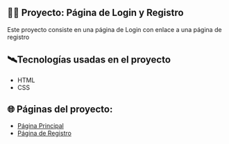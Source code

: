 ## 👨‍💻 Proyecto: Página de Login y Registro

Este proyecto consiste en una página de Login con enlace a una página de registro

## 🛰️​ Tecnologías usadas en el proyecto
* HTML
* CSS

## 🌐 Páginas del proyecto:
* [Página Principal](https://fredo-code.github.io/login_page/ "página principal")
* [Página de Registro](https://fredo-code.github.io/login_page/registrate.html "página de registro")
